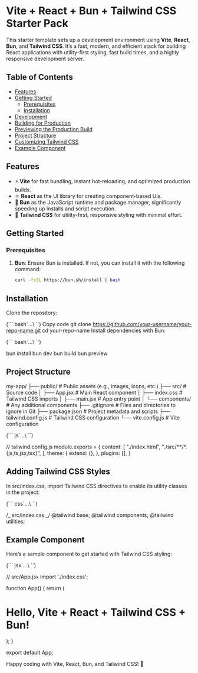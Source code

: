 # Vite + React + Bun + Tailwind CSS Starter Pack

This starter template sets up a development environment using **Vite**, **React**, **Bun**, and **Tailwind CSS**. It’s a fast, modern, and efficient stack for building React applications with utility-first styling, fast build times, and a highly responsive development server.

## Table of Contents

- [Features](#features)
- [Getting Started](#getting-started)
  - [Prerequisites](#prerequisites)
  - [Installation](#installation)
- [Development](#development)
- [Building for Production](#building-for-production)
- [Previewing the Production Build](#previewing-the-production-build)
- [Project Structure](#project-structure)
- [Customizing Tailwind CSS](#customizing-tailwind-css)
- [Example Component](#example-component)

## Features

- ⚡ **Vite** for fast bundling, instant hot-reloading, and optimized production builds.
- ⚛️ **React** as the UI library for creating component-based UIs.
- 🏃 **Bun** as the JavaScript runtime and package manager, significantly speeding up installs and script execution.
- 🎨 **Tailwind CSS** for utility-first, responsive styling with minimal effort.

## Getting Started

### Prerequisites

1. **Bun**: Ensure Bun is installed. If not, you can install it with the following command:
   ```bash
   curl -fsSL https://bun.sh/install | bash
   ```

## Installation

Clone the repository:

\(``` bash`...\ ``\)
Copy code
git clone https://github.com/your-username/your-repo-name.git
cd your-repo-name
Install dependencies with Bun:

\(``` bash`...\ ``\)

bun install
bun dev
bun build
bun preview

## Project Structure

my-app/
├── public/ # Public assets (e.g., images, icons, etc.)
├── src/ # Source code
│ ├── App.jsx # Main React component
│ ├── index.css # Tailwind CSS imports
│ ├── main.jsx # App entry point
│ └── components/ # Any additional components
├── .gitignore # Files and directories to ignore in Git
├── package.json # Project metadata and scripts
├── tailwind.config.js # Tailwind CSS configuration
└── vite.config.js # Vite configuration

\(``` js`...\ ``\)

// tailwind.config.js
module.exports = {
content: [
"./index.html",
"./src/**/*.{js,ts,jsx,tsx}",
],
theme: {
extend: {},
},
plugins: [],
}

## Adding Tailwind CSS Styles

In src/index.css, import Tailwind CSS directives to enable its utility classes in the project:

\(``` css`...\ ``\)

/_ src/index.css _/
@tailwind base;
@tailwind components;
@tailwind utilities;

## Example Component

Here’s a sample component to get started with Tailwind CSS styling:

\(``` jsx`...\ ``\)

// src/App.jsx
import './index.css';

function App() {
return (

<div className="flex items-center justify-center min-h-screen bg-gray-100">
<h1 className="text-3xl font-bold text-blue-500">Hello, Vite + React + Tailwind CSS + Bun!</h1>
</div>
);
}

export default App;

Happy coding with Vite, React, Bun, and Tailwind CSS! 🎉
